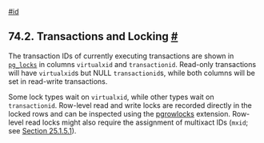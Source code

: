 [#id](#XACT-LOCKING)

## 74.2. Transactions and Locking [#](#XACT-LOCKING)

The transaction IDs of currently executing transactions are shown in [`pg_locks`](view-pg-locks) in columns `virtualxid` and `transactionid`. Read-only transactions will have `virtualxid`s but NULL `transactionid`s, while both columns will be set in read-write transactions.

Some lock types wait on `virtualxid`, while other types wait on `transactionid`. Row-level read and write locks are recorded directly in the locked rows and can be inspected using the [pgrowlocks](pgrowlocks) extension. Row-level read locks might also require the assignment of multixact IDs (`mxid`; see [Section 25.1.5.1](routine-vacuuming#VACUUM-FOR-MULTIXACT-WRAPAROUND)).